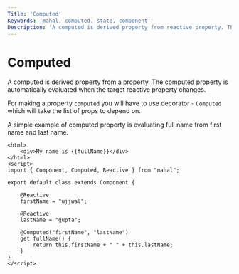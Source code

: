 ```yaml
---
Title: 'Computed'
Keywords: 'mahal, computed, state, component'
Description: 'A computed is derived property from reactive property. The computed property is automatically evaluated when the target reactive property changes.'
---
```


# Computed

A computed is derived property from a property. The computed property is automatically evaluated when the target reactive property changes.

For making a property `computed` you will have to use decorator - `Computed` which will take the list of props to depend on. 

A simple example of computed property is evaluating full name from first name and last name. 

```
<html>
    <div>My name is {{fullName}}</div>
</html>
<script>
import { Component, Computed, Reactive } from "mahal";

export default class extends Component {

    @Reactive
    firstName = "ujjwal";

    @Reactive
    lastName = "gupta";

    @Computed("firstName", "lastName")
    get fullName() {
        return this.firstName + " " + this.lastName;
    }
}
</script>
```